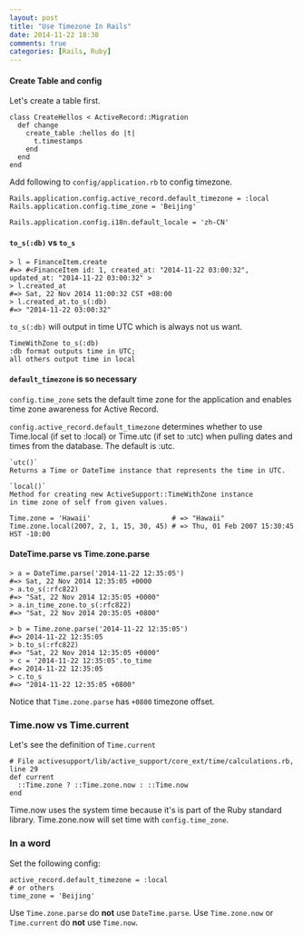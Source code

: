 ```yaml
---
layout: post
title: "Use Timezone In Rails"
date: 2014-11-22 18:38
comments: true
categories: [Rails, Ruby]
---
```


#### Create Table and config
Let's create a table first.

    class CreateHellos < ActiveRecord::Migration
      def change
        create_table :hellos do |t|
          t.timestamps
        end
      end
    end

Add following to `config/application.rb` to config timezone.

    Rails.application.config.active_record.default_timezone = :local
    Rails.application.config.time_zone = 'Beijing'

    Rails.application.config.i18n.default_locale = 'zh-CN'

#### `to_s(:db)` vs `to_s`

    > l = FinanceItem.create
    #=> #<FinanceItem id: 1, created_at: "2014-11-22 03:00:32", updated_at: "2014-11-22 03:00:32" >
    > l.created_at
    #=> Sat, 22 Nov 2014 11:00:32 CST +08:00
    > l.created_at.to_s(:db)
    #=> "2014-11-22 03:00:32"

`to_s(:db)` will output in time UTC which is always not us want.

    TimeWithZone to_s(:db)
    :db format outputs time in UTC;
    all others output time in local

#### `default_timezone` is so necessary

`config.time_zone` sets the default time zone for the application
and enables time zone awareness for Active Record.

`config.active_record.default_timezone` determines whether to use Time.local
 (if set to :local) or Time.utc (if set to :utc) when pulling dates and times
from the database.  The default is :utc.

    `utc()`
    Returns a Time or DateTime instance that represents the time in UTC.

    `local()`
    Method for creating new ActiveSupport::TimeWithZone instance
    in time zone of self from given values.

    Time.zone = 'Hawaii'                    # => "Hawaii"
    Time.zone.local(2007, 2, 1, 15, 30, 45) # => Thu, 01 Feb 2007 15:30:45 HST -10:00

#### DateTime.parse vs Time.zone.parse

    > a = DateTime.parse('2014-11-22 12:35:05')
    #=> Sat, 22 Nov 2014 12:35:05 +0000
    > a.to_s(:rfc822)
    #=> "Sat, 22 Nov 2014 12:35:05 +0000"
    > a.in_time_zone.to_s(:rfc822)
    #=> "Sat, 22 Nov 2014 20:35:05 +0800"

    > b = Time.zone.parse('2014-11-22 12:35:05')
    #=> 2014-11-22 12:35:05
    > b.to_s(:rfc822)
    #=> "Sat, 22 Nov 2014 12:35:05 +0800"
    > c = '2014-11-22 12:35:05'.to_time
    #=> 2014-11-22 12:35:05
    > c.to_s
    #=> "2014-11-22 12:35:05 +0800"

Notice that `Time.zone.parse` has `+0800` timezone offset.

### Time.now vs Time.current

Let's see the definition of `Time.current`

    # File activesupport/lib/active_support/core_ext/time/calculations.rb, line 29
    def current
      ::Time.zone ? ::Time.zone.now : ::Time.now
    end

Time.now uses the system time because it's is part of the Ruby standard library.
Time.zone.now will set time with `config.time_zone`.

### In a word
Set the following config:

    active_record.default_timezone = :local
    # or others
    time_zone = 'Beijing'

Use `Time.zone.parse` do **not** use `DateTime.parse`.
Use `Time.zone.now` or `Time.current` do **not** use `Time.now`.

